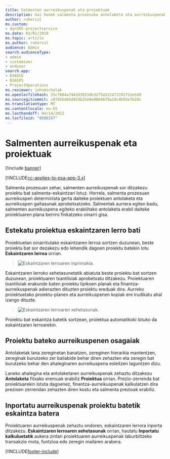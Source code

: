 ```yaml
---
title: Salmenten aurreikuspenak eta proiektuak
description: Gai honek salmenta prozesuko antolaketa eta aurreikuspenak aprobetxatzeari buruzko informazioa eskaintzen du.
author: ruhercul
ms.custom:
- dyn365-projectservice
ms.date: 03/01/2019
ms.topic: article
ms.author: ruhercul
audience: Admin
search.audienceType:
- admin
- customizer
- enduser
search.app:
- D365CE
- D365PS
- ProjectOperations
ms.reviewer: johnmichalak
ms.openlocfilehash: 35cf804a7442d3033db32f5a5224737d1752e549
ms.sourcegitcommit: c0792bd65d92db25e0e8864879a19c4b93efb10c
ms.translationtype: MT
ms.contentlocale: eu-ES
ms.lasthandoff: 04/14/2022
ms.locfileid: "8596357"
---
```

# <a name="sales-estimates-and-projects"></a>Salmenten aurreikuspenak eta proiektuak

[!include [banner](../includes/psa-now-project-operations.md)]

[!INCLUDE[cc-applies-to-psa-app-3.x](../includes/cc-applies-to-psa-app-3x.md)]

Salmenta prozesuan zehar, salmenten aurreikuspenak sor ditzakezu proiektu bat salmenta-eskaintzari lotuz. Horrela, salmenta prozesuan aurreikuspen determinista gerta daiteke proiektuen antolaketa eta aurreikuspen gaitasunak aprobetxatzeko. Salmentak aurrera egiten badu, salmenten aurreikuspena egiteko erabilitako antolaketa erabil daiteke proiektuaren plana berriro finkatzeko oinarri gisa.

## <a name="linking-a-project-to-a-quote-line"></a>Estekatu proiektua eskaintzaren lerro bati

Proiektuetan oinarritutako eskaintzaren lerroa sortzen duzunean, beste proiektu bat sor dezakezu edo lehendik dagoen proiektu batekin lotu **Eskaintzaren lerroa** orrian. 

> ![Eskaintzaren lerroaren inprimakia.](media/project-8.png)
 
Eskaintzaren lerroko xehetasunetatik abiatuta beste proiektu bat sortzen duzunean, proiektuaren txantiloiak aprobetxatu ditzakezu. Proiektuaren txantiloiak erakunde baten proiektu tipikoen planak eta finantza-aurreikuspenak adierazten dituzten proiektu ereduak dira. Aurreko proiektuetako proiektu-planen eta aurreikuspenen kopiak ere irudikatu ahal izango dituzte.

> ![Eskaintzaren lerroaren xehetasunak.](media/project-9.png)
  
Proiektu bat eskaintza batetik sortzean, proiektua automatikoki lotuko da eskaintzaren lerroarekin.

## <a name="components-of-estimates-in-a-project"></a>Proiektu bateko aurreikuspenen osagaiak

Antolaketak lana zereginetan banatzen, zereginen hierarkia mantentzen, zereginak burutzeko zer baliabide behar diren zehazten eta zeregin bat burutzeko behar den ahaleginaren aurreikuspena esleitzen laguntzen dizu.

Laneko ahalegina eta antolaketaren aurreikuspenak zehaztu ditzakezu **Antolaketa** fitxako eremuak erabiliz **Proiektua** orrian. Prezio-zerrenda bat proiektuarekin lotuta dagoenez, finantza-aurreikuspenak kalkulatzen dira prezioen zerrendan zehazten diren kostu eta salmenta prezioak erabiliz.

## <a name="importing-estimates-from-a-project-into-a-quote"></a>Inportatu aurreikuspenak proiektu batetik eskaintza batera

Proiektuaren aurreikuspenak zehaztu ondoren, eskaintzaren lerrora inporta ditzakezu. **Eskaintzaren lerroaren xehetasunak** orrian, hautatu **Inportatu kalkuluetatik** aukera zintan proiektuaren aurreikuspenak laburbiltzeko transakzio mota, funtzioa edo zeregin mailaren arabera.


[!INCLUDE[footer-include](../includes/footer-banner.md)]

